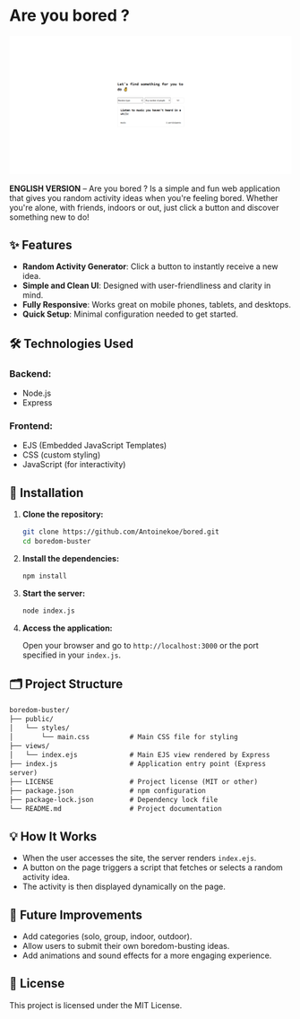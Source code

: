 # Are you bored ?

[![Are you bored](public/img/screenshot-git.PNG)]()

**ENGLISH VERSION** – Are you bored ? Is a simple and fun web application that gives you random activity ideas when you're feeling bored. Whether you're alone, with friends, indoors or out, just click a button and discover something new to do!

## ✨ Features

- **Random Activity Generator**: Click a button to instantly receive a new idea.
- **Simple and Clean UI**: Designed with user-friendliness and clarity in mind.
- **Fully Responsive**: Works great on mobile phones, tablets, and desktops.
- **Quick Setup**: Minimal configuration needed to get started.

## 🛠️ Technologies Used

### Backend:

- Node.js
- Express

### Frontend:

- EJS (Embedded JavaScript Templates)
- CSS (custom styling)
- JavaScript (for interactivity)

## 🚀 Installation

1. **Clone the repository:**

   ```bash
   git clone https://github.com/Antoinekoe/bored.git
   cd boredom-buster
   ```

2. **Install the dependencies:**

   ```bash
   npm install
   ```

3. **Start the server:**

   ```bash
   node index.js
   ```

4. **Access the application:**

   Open your browser and go to `http://localhost:3000` or the port specified in your `index.js`.

## 🗂️ Project Structure

```
boredom-buster/
├── public/
│   └── styles/
│       └── main.css          # Main CSS file for styling
├── views/
│   └── index.ejs             # Main EJS view rendered by Express
├── index.js                  # Application entry point (Express server)
├── LICENSE                   # Project license (MIT or other)
├── package.json              # npm configuration
├── package-lock.json         # Dependency lock file
└── README.md                 # Project documentation
```

## 💡 How It Works

- When the user accesses the site, the server renders `index.ejs`.
- A button on the page triggers a script that fetches or selects a random activity idea.
- The activity is then displayed dynamically on the page.

## 🌱 Future Improvements

- Add categories (solo, group, indoor, outdoor).
- Allow users to submit their own boredom-busting ideas.
- Add animations and sound effects for a more engaging experience.

## 🔑 License

This project is licensed under the MIT License.
